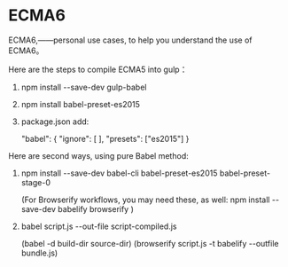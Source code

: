 # ECMA6
ECMA6,——personal use cases, to help you understand the use of ECMA6。


Here are the steps to compile ECMA5 into gulp：

  1. npm install --save-dev gulp-babel
  
  2. npm install babel-preset-es2015
  
  3. package.json add:
  
        "babel": {
            "ignore": [
            ],
            "presets": ["es2015"]
        }

Here are second ways, using pure Babel method:
  
  1. npm install --save-dev babel-cli babel-preset-es2015 babel-preset-stage-0
  
       (For Browserify workflows, you may need these, as well:  npm install --save-dev babelify browserify )

  2. babel script.js --out-file script-compiled.js
     
     (babel -d build-dir source-dir)
     (browserify script.js -t babelify --outfile bundle.js)
